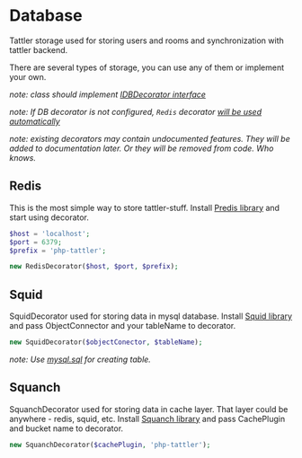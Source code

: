 # Database

Tattler storage used for storing users and rooms and synchronization with tattler backend.

There are several types of storage, you can use any of them or implement your own.

_note: class should implement [IDBDecorator interface](https://github.com/Oktopost/Tattler-php/blob/master/src/Tattler/Base/Decorators/IDBDecorator.php)_

_note: If DB decorator is not configured, `Redis` decorator [will be used automatically](https://github.com/Oktopost/Tattler-php/blob/master/src/Tattler/Decorators/DB/RedisDecorator.php)_

_note: existing decorators may contain undocumented features. They will be added to documentation later. 
Or they will be removed from code. Who knows._

## Redis
This is the most simple way to store tattler-stuff. Install [Predis library](https://github.com/nrk/predis) and 
start using decorator.

```php
$host = 'localhost';
$port = 6379;
$prefix = 'php-tattler';

new RedisDecorator($host, $port, $prefix);
```

## Squid
SquidDecorator used for storing data in mysql database. Install [Squid library](https://github.com/Oktopost/Squid) and 
pass ObjectConnector and your tableName to decorator.

```php
new SquidDecorator($objectConector, $tableName);
```

_note: Use [mysql.sql](https://github.com/Oktopost/Tattler-php/blob/master/db/mysql.sql) for creating table._

## Squanch
SquanchDecorator used for storing data in cache layer. That layer could be anywhere - redis, squid, etc. Install 
[Squanch library](https://github.com/Oktopost/Squanch) and pass CachePlugin and bucket name to decorator.

```php
new SquanchDecorator($cachePlugin, 'php-tattler');
```